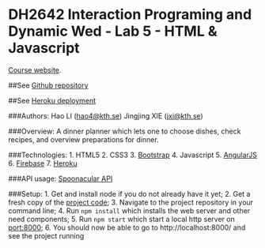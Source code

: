 DH2642 Interaction Programing and Dynamic Wed - Lab 5 - HTML & Javascript
=================================================

[Course website](https://www.kth.se/social/course/DH2642).

##See [Github repository](https://github.com/chnhaoli/DH2642_DinnerPlanner_Lab5)

##See [Heroku deployment](http://obscure-oasis-61451.herokuapp.com/)

###Authors:
	Hao LI (hao4@kth.se)
	Jingjing XIE (jxi@kth.se)

###Overview:
	A dinner planner which lets one to choose dishes, check recipes, and overview preparations for dinner.

###Technologies:
	1. HTML5
	2. CSS3
	3. [Bootstrap](http://getbootstrap.com/)
	4. Javascript
	5. [AngularJS](https://angularjs.org/)
	6. [Firebase](https://firebase.google.com/)
	7. [Heroku](https://www.heroku.com/platform)

###API usage:
	[Spoonacular API](https://market.mashape.com/spoonacular/recipe-food-nutrition)

###Setup:
	1. Get and install node if you do not already have it yet;
	2. Get a fresh copy of the [project code](https://github.com/chnhaoli/DH2642_DinnerPlanner_Lab5);
	3. Navigate to the project repository in your command line;
	4. Run `npm install` which installs the web server and other need components;
	5. Run `npm start` which start a local http server on [port:8000](http://localhost:8000/);
	6. You should now be able to go to http://localhost:8000/  and see the project running
